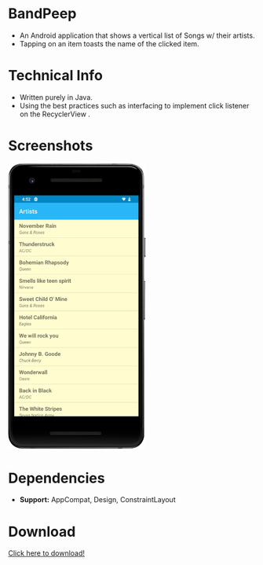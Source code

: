 # BandPeep

* An Android application that shows a vertical list of Songs w/ their artists.
* Tapping on an item toasts the name of the clicked item.

# Technical Info

* Written purely in Java.
* Using the best practices such as interfacing to implement click listener on the RecyclerView .

# Screenshots
<p>
  <img src="screenshots/home.png" width="280"/>
</p>

# Dependencies

* <b>Support:</b> AppCompat, Design, ConstraintLayout

# Download

<a href="https://github.com/CalvinNor/GoodFeed/raw/develop/apk/GoodFeed%201.0.apk">Click here to download!</a>
